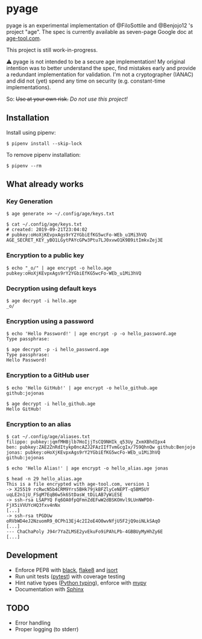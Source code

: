 # pyage

pyage is an experimental implementation of @FiloSottile and @Benjojo12 's project "age".
The spec is currently available as seven-page Google doc at [age-tool.com](https://age-tool.com).

This project is still work-in-progress.

⚠️ pyage is not intended to be a secure age implementation!
My original intention was to better understand the spec, find mistakes early and provide a redundant implementation for validation. I'm not a cryptographer (IANAC) and did not (yet) spend any time on security (e.g. constant-time implementations).

So:
~~Use at your own risk.~~ *Do not use this project!*

## Installation
Install using pipenv:

    $ pipenv install --skip-lock

To remove pipenv installation:

    $ pipenv --rm

## What already works

### Key Generation

    $ age generate >> ~/.config/age/keys.txt

    $ cat ~/.config/age/keys.txt
    # created: 2019-09-21T23:04:02
    # pubkey:oHoXjKEvpxAgs9rY2YGbiEfKG5wcFo-WEb_u1Mi3hVQ
    AGE_SECRET_KEY_yBO1LGytPAYcGPw3Ptu7LJ0xvwO1K9B9itImkvZej3E


### Encryption to a public key

    $ echo "_o/" | age encrypt -o hello.age pubkey:oHoXjKEvpxAgs9rY2YGbiEfKG5wcFo-WEb_u1Mi3hVQ


### Decryption using default keys

    $ age decrypt -i hello.age
    _o/

### Encryption using a password

    $ echo 'Hello Password!' | age encrypt -p -o hello_password.age
    Type passphrase:

    $ age decrypt -p -i hello_password.age
    Type passphrase:
    Hello Password!

### Encryption to a GitHub user

    $ echo 'Hello GitHub!' | age encrypt -o hello_github.age github:jojonas

    $ age decrypt -i hello_github.age
    Hello GitHub!

### Encryption to an alias

    $ cat ~/.config/age/aliases.txt
    filippo: pubkey:jqmfMHBjlb7HoIjjTsCQ9NHIk_q53Uy_ZxmXBhdIpx4
    ben: pubkey:ZAE2ZnRdItykp0ncAZJ2FAzIIfTvmGcgIx/759QhnQw github:Benjojo
    jonas: pubkey:oHoXjKEvpxAgs9rY2YGbiEfKG5wcFo-WEb_u1Mi3hVQ github:jojonas

    $ echo 'Hello Alias!' | age encrypt -o hello_alias.age jonas

    $ head -n 29 hello_alias.age
    This is a file encrypted with age-tool.com, version 1
    -> X25519 rcRwcN5b4CRM9Yrs5BHk79jkBFZlyCeNEPT-q5BM5UY uqLE2n1jU_FSgM7EqB6w5k6StDasW_tDiLAB7yWiESE
    -> ssh-rsa LSAPYQ Fq6OA0fpQFmnZdEFwW2dBSKOHvl9LUnNWPD0-FjX5iVVUYcHQ3fxv4nNx
    [...]
    -> ssh-rsa tPGDUw oRVbWD4eJ2NzuomR9_0CPh13Ej4c2I2oE4O0wvNfjU5F2jQ9oiNLkSAqO
    [...]
    --- ChaChaPoly J94r7YaZLMSE2yvEkuFo9iPAhLPb-4GBBUyMyHhZy6E
    [...]


## Development
* Enforce PEP8 with [black](https://github.com/psf/black), [flake8](http://flake8.pycqa.org/en/latest/) and [isort](https://timothycrosley.github.io/isort/)
* Run unit tests ([pytest](https://docs.pytest.org/en/latest/)) with coverage testing
* Hint native types ([Python typing](https://docs.python.org/3/library/typing.html)), enforce with [mypy](http://mypy-lang.org/)
* Documentation with [Sphinx](https://www.sphinx-doc.org/en/master/)

## TODO
* Error handling
* Proper logging (to stderr)
